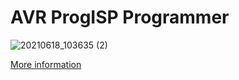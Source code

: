 # AVR ProgISP Programmer

![20210618_103635 (2)](https://user-images.githubusercontent.com/64005694/177816624-8d20edf1-abe0-4d17-8005-3f9ad3e85584.jpg)


[More information](./PDF/ProgISP.PDF)

